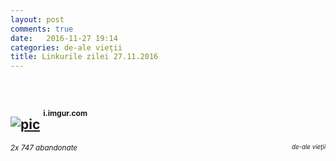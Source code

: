 ```yaml
---
layout: post
comments: true
date:   2016-11-27 19:14
categories: de-ale vieţii
title: Linkurile zilei 27.11.2016
---
```

<br/>

## [![pic](http://i.imgur.com/TVUlmMC.jpg)](http://i.imgur.com/TVUlmMC.jpg) <sup><sup><sup>i.imgur.com</sup></sup></sup>  
<span style="float: left;" ><sup>_2x 747 abandonate_</sup></span><span style="float: right;" ><sup><sup>_de-ale vieţii_</sup></sup></span>
<br/>
